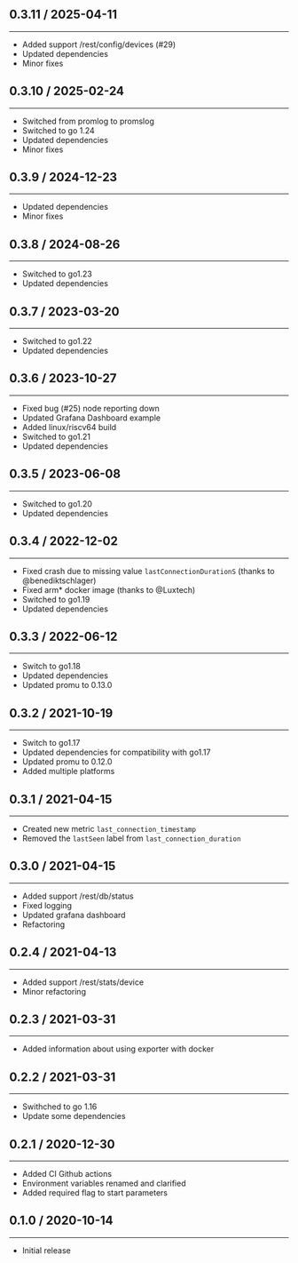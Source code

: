## 0.3.11 / 2025-04-11
---
* Added support /rest/config/devices (#29)
* Updated dependencies
* Minor fixes
## 0.3.10 / 2025-02-24
---
* Switched from promlog to promslog
* Switched to go 1.24
* Updated dependencies
* Minor fixes
## 0.3.9 / 2024-12-23
---
* Updated dependencies
* Minor fixes
## 0.3.8 / 2024-08-26
---
* Switched to go1.23
* Updated dependencies
## 0.3.7 / 2023-03-20
---
* Switched to go1.22
* Updated dependencies

## 0.3.6 / 2023-10-27
---
* Fixed bug (#25) node reporting down
* Updated Grafana Dashboard example
* Added linux/riscv64 build
* Switched to go1.21
* Updated dependencies
## 0.3.5 / 2023-06-08
---
* Switched to go1.20
* Updated dependencies
## 0.3.4 / 2022-12-02
---
* Fixed crash due to missing value `lastConnectionDurationS` (thanks to @benediktschlager) 
* Fixed arm* docker image (thanks to @Luxtech)
* Switched to go1.19
* Updated dependencies
## 0.3.3 / 2022-06-12
---
* Switch to go1.18
* Updated dependencies
* Updated promu to 0.13.0

## 0.3.2 / 2021-10-19
---
* Switch to go1.17
* Updated dependencies for compatibility with go1.17
* Updated promu to 0.12.0
* Added multiple platforms 

## 0.3.1 / 2021-04-15
---
* Created new metric `last_connection_timestamp`
* Removed the `lastSeen` label from `last_connection_duration`

## 0.3.0 / 2021-04-15
---
* Added support /rest/db/status
* Fixed logging
* Updated grafana dashboard
* Refactoring

## 0.2.4 / 2021-04-13
---
* Added support /rest/stats/device
* Minor refactoring

## 0.2.3 / 2021-03-31
---
* Added information about using exporter with docker

## 0.2.2 / 2021-03-31
---
* Swithched to go 1.16
* Update some dependencies

## 0.2.1 / 2020-12-30
---
* Added CI Github actions
* Environment variables renamed and clarified
* Added required flag to start parameters

## 0.1.0 / 2020-10-14
---
* Initial release
